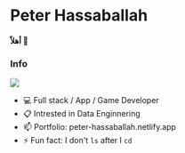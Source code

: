 # Peter Hassaballah
#### أهلاً 👋
### Info

<a href="https://www.linkedin.com/in/peter-hassaballah/"><img src="https://img.shields.io/badge/licence-MIT-blue.svg"></a>
- :computer: Full stack / App / Game Developer
- :clipboard: Intrested in Data Enginnering
- 📫 Portfolio: peter-hassaballah.netlify.app
- ⚡ Fun fact: I don't `ls` after I `cd`

